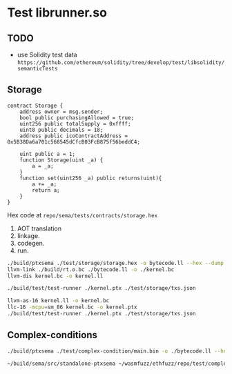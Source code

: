 # Test librunner.so

## TODO
- use Solidity test data `https://github.com/ethereum/solidity/tree/develop/test/libsolidity/semanticTests`

## Storage
```
contract Storage {
    address owner = msg.sender;
    bool public purchasingAllowed = true;
    uint256 public totalSupply = 0xffff;
    uint8 public decimals = 18;
    address public icoContractAddress = 0x5B38Da6a701c568545dCfcB03FcB875f56beddC4;

    uint public a = 1;
    function Storage(uint _a) {
        a = _a;
    }
    function set(uint256 _a) public returns(uint){
        a += _a;
        return a;
    }
}
```

Hex code at `repo/sema/tests/contracts/storage.hex`

1. AOT translation
2. linkage.
3. codegen.
4. run.

```bash
./build/ptxsema ./test/storage/storage.hex -o bytecode.ll --hex --dump
llvm-link ./build/rt.o.bc ./bytecode.ll -o ./kernel.bc
llvm-dis kernel.bc -o kernel.ll

./build/test/test-runner ./kernel.ptx ./test/storage/txs.json

llvm-as-16 kernel.ll -o kernel.bc
llc-16 -mcpu=sm_86 kernel.bc -o kernel.ptx
./build/test/test-runner ./kernel.ptx ./test/storage/txs.json
```

## Complex-conditions
```bash
./build/ptxsema ./test/complex-condition/main.bin -o ./bytecode.ll --hex --dump && llvm-link ./build/rt.o.bc ./bytecode.ll -o ./kernel.bc && llvm-dis kernel.bc -o kernel.ll && llc-16 -mcpu=sm_86 kernel.bc -o kernel.ptx && ./build/test/test-runner ./kernel.ptx ./test/complex-condition/txs.json
```

```bash
~/build/sema/src/standalone-ptxsema ~/wasmfuzz/ethfuzz/repo/test/complex-condition/main.bin -o ./bytecode.ll --hex --dump && llvm-link ~/build/rt.o.bc ./bytecode.ll -o ./kernel.bc && llvm-dis kernel.bc -o kernel.ll && ~/wasmfuzz/ethfuzz/repo/scripts/llc-16 -mcpu=sm_86 kernel.bc -o kernel.ptx && /data_HDD/weimin/EXP-Artifact/Smartian-GPU/build/Smartian fuzz -t 300 -p  ~/wasmfuzz/ethfuzz/repo/test/complex-condition/main.bin -a  ~/wasmfuzz/ethfuzz/repo/test/complex-condition/main.abi -k ./kernel.ptx -v 2 -o /tmp/test -g 0
```
